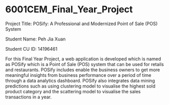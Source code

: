 # 6001CEM_Final_Year_Project

Project Title: POSify: A Professional and Modernized Point of Sale (POS) System

Student Name: Peh Jia Xuan

Student CU ID: 14196461

For this Final Year Project, a web application is developed which is named as POSify which is a Point of Sale (POS) system that can be used for retails and restaurants. POSify includes enable the business owners to get more meaningful insights from business performance over a period of time through a data analytics dashboard. POSify also integrates data mining predictions such as using clustering model to visualise the highest sold product category and the scattering model to visualise the sales transactions in a year.
